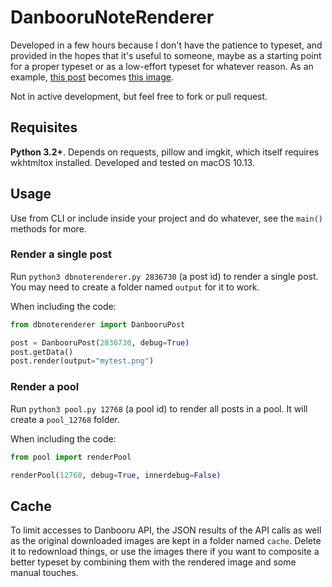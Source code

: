 # DanbooruNoteRenderer

Developed in a few hours because I don't have the patience to typeset, and provided in the hopes that it's useful to someone, maybe as a starting point for a proper typeset or as a low-effort typeset for whatever reason. As an example, [this post](http://danbooru.donmai.us/posts/2836730?pool_id=12768) becomes [this image](https://i.imgur.com/3kcbtho.png).

Not in active development, but feel free to fork or pull request.

## Requisites

**Python 3.2+**. Depends on requests, pillow and imgkit, which itself requires wkhtmltox installed. Developed and tested on macOS 10.13.

## Usage

Use from CLI or include inside your project and do whatever, see the `main()` methods for more.

### Render a single post

Run `python3 dbnoterenderer.py 2836730` (a post id) to render a single post. You may need to create a folder named `output` for it to work.

When including the code:

```py
from dbnoterenderer import DanbooruPost

post = DanbooruPost(2836730, debug=True)
post.getData()
post.render(output="mytest.png")
```

### Render a pool

Run `python3 pool.py 12768` (a pool id) to render all posts in a pool. It will create a `pool_12768` folder.

When including the code:

```py
from pool import renderPool

renderPool(12768, debug=True, innerdebug=False)
```

## Cache

To limit accesses to Danbooru API, the JSON results of the API calls as well as the original downloaded images are kept in a folder named `cache`. Delete it to redownload things, or use the images there if you want to composite a better typeset by combining them with the rendered image and some manual touches.

